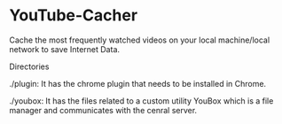 # YouTube-Cacher
Cache the most frequently watched videos on your local machine/local network to save Internet Data.


Directories

./plugin: It has the chrome plugin that needs to be installed in Chrome.

./youbox: It has the files related to a custom utility YouBox which is a file manager and communicates with the cenral server.
